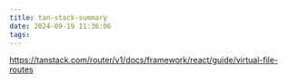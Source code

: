 ```yaml
---
title: tan-stack-summary
date: 2024-09-19 11:36:06
tags:
---
```

https://tanstack.com/router/v1/docs/framework/react/guide/virtual-file-routes